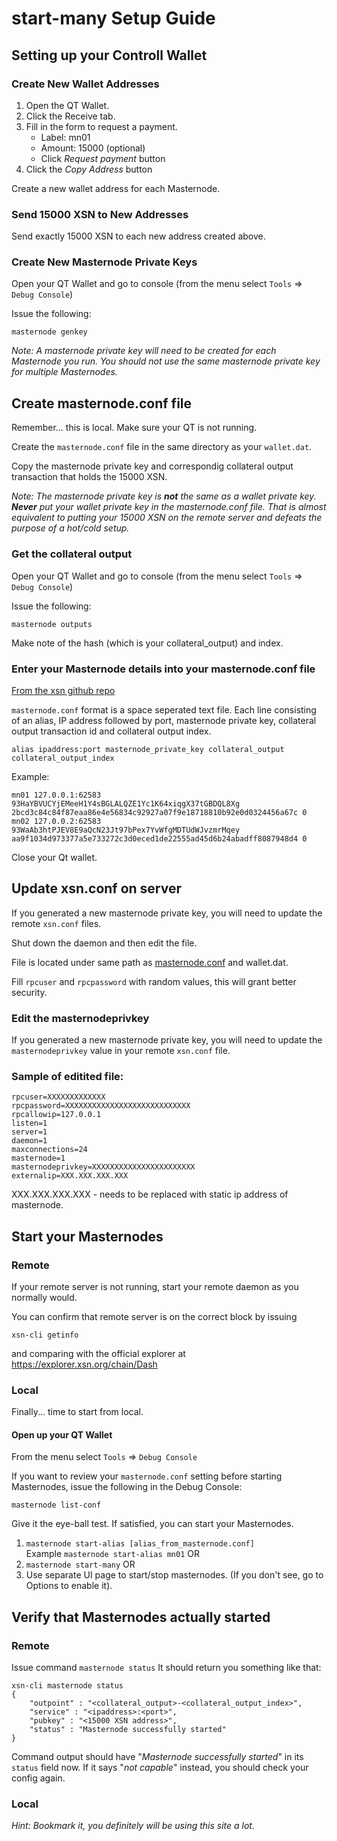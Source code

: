 # start-many Setup Guide

## Setting up your Controll Wallet

### Create New Wallet Addresses

1. Open the QT Wallet.
2. Click the Receive tab.
3. Fill in the form to request a payment.
    * Label: mn01
    * Amount: 15000 (optional)
    * Click *Request payment* button
5. Click the *Copy Address* button

Create a new wallet address for each Masternode.

### Send 15000 XSN to New Addresses

Send exactly 15000 XSN to each new address created above.

### Create New Masternode Private Keys

Open your QT Wallet and go to console (from the menu select `Tools` => `Debug Console`)

Issue the following:

```masternode genkey```

*Note: A masternode private key will need to be created for each Masternode you run. You should not use the same masternode private key for multiple Masternodes.*

## <a name="masternodeconf"></a>Create masternode.conf file

Remember... this is local. Make sure your QT is not running.

Create the `masternode.conf` file in the same directory as your `wallet.dat`.

Copy the masternode private key and correspondig collateral output transaction that holds the 15000 XSN.

*Note: The masternode private key is **not** the same as a wallet private key. **Never** put your wallet private key in the masternode.conf file. That is almost equivalent to putting your 15000 XSN on the remote server and defeats the purpose of a hot/cold setup.*

### Get the collateral output

Open your QT Wallet and go to console (from the menu select `Tools` => `Debug Console`)

Issue the following:

```masternode outputs```

Make note of the hash (which is your collateral_output) and index.

### Enter your Masternode details into your masternode.conf file
[From the xsn github repo](https://github.com/X9Developers/XSN/blob/master/doc/masternode_conf.md)

`masternode.conf` format is a space seperated text file. Each line consisting of an alias, IP address followed by port, masternode private key, collateral output transaction id and collateral output index.

```
alias ipaddress:port masternode_private_key collateral_output collateral_output_index
```

Example:

```
mn01 127.0.0.1:62583 93HaYBVUCYjEMeeH1Y4sBGLALQZE1Yc1K64xiqgX37tGBDQL8Xg 2bcd3c84c84f87eaa86e4e56834c92927a07f9e18718810b92e0d0324456a67c 0
mn02 127.0.0.2:62583 93WaAb3htPJEV8E9aQcN23Jt97bPex7YvWfgMDTUdWJvzmrMqey aa9f1034d973377a5e733272c3d0eced1de22555ad45d6b24abadff8087948d4 0
```

Close your Qt wallet.

## Update xsn.conf on server

If you generated a new masternode private key, you will need to update the remote `xsn.conf` files.

Shut down the daemon and then edit the file.

File is located under same path as [masternode.conf](https://github.com/X9Developers/XSN/blob/master/doc/masternode_conf.md) and wallet.dat. 

Fill `rpcuser` and `rpcpassword` with random values, this will grant better security. 

### Edit the masternodeprivkey
If you generated a new masternode private key, you will need to update the `masternodeprivkey` value in your remote `xsn.conf` file.

### Sample of editited file:

```
rpcuser=XXXXXXXXXXXXX
rpcpassword=XXXXXXXXXXXXXXXXXXXXXXXXXXXX
rpcallowip=127.0.0.1
listen=1
server=1
daemon=1
maxconnections=24
masternode=1
masternodeprivkey=XXXXXXXXXXXXXXXXXXXXXXX
externalip=XXX.XXX.XXX.XXX
```

XXX.XXX.XXX.XXX - needs to be replaced with static ip address of masternode.

## Start your Masternodes

### Remote

If your remote server is not running, start your remote daemon as you normally would. 

You can confirm that remote server is on the correct block by issuing

```xsn-cli getinfo```

and comparing with the official explorer at https://explorer.xsn.org/chain/Dash

### Local

Finally... time to start from local.

#### Open up your QT Wallet

From the menu select `Tools` => `Debug Console`

If you want to review your `masternode.conf` setting before starting Masternodes, issue the following in the Debug Console:

```masternode list-conf```

Give it the eye-ball test. If satisfied, you can start your Masternodes.

1. `masternode start-alias [alias_from_masternode.conf]`  
Example ```masternode start-alias mn01```
OR
2. `masternode start-many`
OR
3. Use separate UI page to start/stop masternodes. (If you don't see, go to Options to enable it).

## Verify that Masternodes actually started

### Remote

Issue command `masternode status`
It should return you something like that:
```
xsn-cli masternode status
{
    "outpoint" : "<collateral_output>-<collateral_output_index>",
    "service" : "<ipaddress>:<port>",
    "pubkey" : "<15000 XSN address>",
    "status" : "Masternode successfully started"
}
```
Command output should have "_Masternode successfully started_" in its `status` field now. If it says "_not capable_" instead, you should check your config again.

### Local

_Hint: Bookmark it, you definitely will be using this site a lot._
